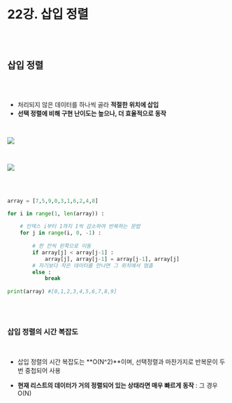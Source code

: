 # 22강. 삽입 정렬

<br>

<br>

## 삽입 정렬 

<br>

<br>

- 처리되지 않은 데이터를 하나씩 골라 **적절한 위치에 삽입**
- **선택 정렬에 비해 구현 난이도는 높으나, 더 효율적으로 동작**

<br>

![](C:\Users\user\Desktop\TIL\ALGORITHM\LECTURE\L22_삽입정렬.assets\L22_1.PNG)

<br>

![](C:\Users\user\Desktop\TIL\ALGORITHM\LECTURE\L22_삽입정렬.assets\L22_2.PNG)

<br>

<br>

```python
array = [7,5,9,0,3,1,6,2,4,8]

for i in range(1, len(array)) :
    
    # 인덱스 i부터 1까지 1씩 감소하여 반복하는 문법
    for j in range(i, 0, -1) :
        
        # 한 칸씩 왼쪽으로 이동
        if array[j] < array[j-1] :
            array[j], array[j-1] = array[j-1], array[j]
        # 자기보다 작은 데이터를 만나면 그 위치에서 멈춤
        else :
            break
            
print(array) #[0,1,2,3,4,5,6,7,8,9]
```

<br>

<br>

### 삽입 정렬의 시간 복잡도

<br>

- 삽입 정렬의 시간 복잡도는 **O(N^2)**이며, 선택정렬과 마찬가지로 반복문이 두번 중첩되어 사용

- **현재 리스트의 데이터가 거의 정렬되어 있는 상태라면 매우 빠르게 동작** : 그 경우 O(N)

<br>